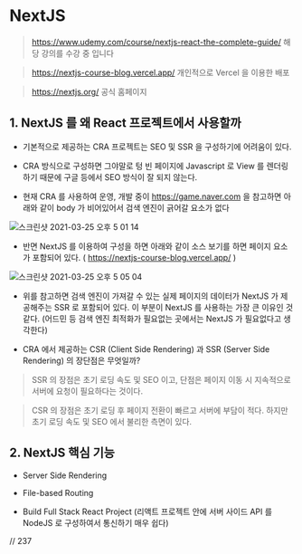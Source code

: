 # NextJS

> https://www.udemy.com/course/nextjs-react-the-complete-guide/  해당 강의를 수강 중 입니다 

> https://nextjs-course-blog.vercel.app/ 개인적으로 Vercel 을 이용한 배포 

> https://nextjs.org/ 공식 홈페이지


## 1. NextJS 를 왜 React 프로젝트에서 사용할까 

- 기본적으로 제공하는 CRA 프로젝트는 SEO 및 SSR 을 구성하기에 어려움이 있다. 

- CRA 방식으로 구성하면 그야말로 텅 빈 페이지에 Javascript 로 View 를 렌더링하기 때문에 구글 등에서 SEO 방식이 잘 되지 않는다. 

- 현재 CRA 를 사용하여 운영, 개발 중이 https://game.naver.com 을 참고하면 아래와 같이 body 가 비어있어서 검색 엔진이 긁어갈 요소가 없다 

![스크린샷 2021-03-25 오후 5 01 14](https://user-images.githubusercontent.com/27527229/112438865-c16c4180-8d8b-11eb-82e0-83be8f663ff0.png)

- 반면 NextJS 를 이용하여 구성을 하면 아래와 같이 소스 보기를 하면 페이지 요소가 포함되어 있다. ( https://nextjs-course-blog.vercel.app/ )

![스크린샷 2021-03-25 오후 5 05 04](https://user-images.githubusercontent.com/27527229/112439277-45bec480-8d8c-11eb-8881-bd9f49938773.png)

- 위를 참고하면 검색 엔진이 가져갈 수 있는 실제 페이지의 데이터가 NextJS 가 제공해주는 SSR 로 포함되어 있다. 이 부분이 NextJS 를 사용하는 가장 큰 이유인 것같다.
  (어드민 등 검색 엔진 최적화가 필요없는 곳에서는 NextJS 가 필요없다고 생각한다)
  
- CRA 에서 제공하는 CSR (Client Side Rendering) 과 SSR (Server Side Rendering) 의 장단점은 무엇일까? 

> SSR 의 장점은 초기 로딩 속도 및 SEO 이고, 단점은 페이지 이동 시 지속적으로 서버에 요청이 필요하다는 것이다. 

> CSR 의 장점은 초기 로딩 후 페이지 전환이 빠르고 서버에 부담이 적다. 하지만 초기 로딩 속도 및 SEO 에서 불리한 측면이 있다. 


## 2. NextJS 핵심 기능

- Server Side Rendering 

- File-based Routing
 
- Build Full Stack React Project (리액트 프로젝트 안에 서버 사이드 API 를 NodeJS 로 구성하여서 통신하기 매우 쉽다)


// 237



